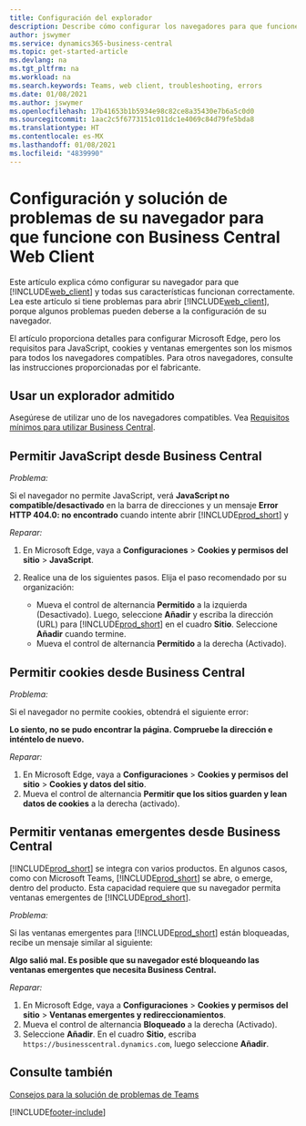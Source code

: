 ```yaml
---
title: Configuración del explorador
description: Describe cómo configurar los navegadores para que funcionen con Business Central y los productos que se integran con él.
author: jswymer
ms.service: dynamics365-business-central
ms.topic: get-started-article
ms.devlang: na
ms.tgt_pltfrm: na
ms.workload: na
ms.search.keywords: Teams, web client, troubleshooting, errors
ms.date: 01/08/2021
ms.author: jswymer
ms.openlocfilehash: 17b41653b1b5934e98c82ce8a35430e7b6a5c0d0
ms.sourcegitcommit: 1aac2c5f6773151c011dc1e4069c84d79fe5bda8
ms.translationtype: HT
ms.contentlocale: es-MX
ms.lasthandoff: 01/08/2021
ms.locfileid: "4839990"
---
```

# <a name="setting-up-and-troubleshooting-your-browser-to-work-with-business-central-web-client"></a>Configuración y solución de problemas de su navegador para que funcione con Business Central Web Client

Este artículo explica cómo configurar su navegador para que [!INCLUDE[web_client](includes/web_client.md)] y todas sus características funcionan correctamente. Lea este artículo si tiene problemas para abrir [!INCLUDE[web_client](includes/web_client.md)], porque algunos problemas pueden deberse a la configuración de su navegador.

El artículo proporciona detalles para configurar Microsoft Edge, pero los requisitos para JavaScript, cookies y ventanas emergentes son los mismos para todos los navegadores compatibles. Para otros navegadores, consulte las instrucciones proporcionadas por el fabricante.  

## <a name="use-a-supported-browser"></a>Usar un explorador admitido

Asegúrese de utilizar uno de los navegadores compatibles. Vea [Requisitos mínimos para utilizar Business Central](product-requirements.md#recommended-browsers).  

## <a name="allow-javascript-from-business-central"></a>Permitir JavaScript desde Business Central

*Problema:*

Si el navegador no permite JavaScript, verá **JavaScript no compatible/desactivado** en la barra de direcciones y un mensaje **Error HTTP 404.0: no encontrado** cuando intente abrir [!INCLUDE[prod_short](includes/prod_short.md)] y 

<!-- http://localhost:8080/NotSupported/DisabledJavaScript HTTP Error 404.0 - Not Found
The resource you are looking for has been removed, had its name changed, or is temporarily unavailable. -->

*Reparar:*

1. En Microsoft Edge, vaya a **Configuraciones** > **Cookies y permisos del sitio** > **JavaScript**.
2. Realice una de los siguientes pasos. Elija el paso recomendado por su organización:

    - Mueva el control de alternancia **Permitido** a la izquierda (Desactivado). Luego, seleccione **Añadir** y escriba la dirección (URL) para [!INCLUDE[prod_short](includes/prod_short.md)] en el cuadro **Sitio**. Seleccione **Añadir** cuando termine.
    - Mueva el control de alternancia **Permitido** a la derecha (Activado).

## <a name="allow-cookies-from-business-central"></a>Permitir cookies desde Business Central

*Problema:*

Si el navegador no permite cookies, obtendrá el siguiente error:

**Lo siento, no se pudo encontrar la página. Compruebe la dirección e inténtelo de nuevo.** 

*Reparar:*

1. En Microsoft Edge, vaya a **Configuraciones** > **Cookies y permisos del sitio** > **Cookies y datos del sitio**.
2. Mueva el control de alternancia **Permitir que los sitios guarden y lean datos de cookies** a la derecha (activado).  

## <a name="allow-pop-ups-from-business-central"></a><a name="popup"></a>Permitir ventanas emergentes desde Business Central

[!INCLUDE[prod_short](includes/prod_short.md)] se integra con varios productos. En algunos casos, como con Microsoft Teams, [!INCLUDE[prod_short](includes/prod_short.md)] se abre, o emerge, dentro del producto. Esta capacidad requiere que su navegador permita ventanas emergentes de [!INCLUDE[prod_short](includes/prod_short.md)].

*Problema:*

Si las ventanas emergentes para [!INCLUDE[prod_short](includes/prod_short.md)] están bloqueadas, recibe un mensaje similar al siguiente:

**Algo salió mal. Es posible que su navegador esté bloqueando las ventanas emergentes que necesita Business Central.**

<!--
Something went wrong
Your browser may be blocking pop-ups needed by Business Central.

Change your browser settings to allow pop-ups or allow this for trusted domains, then try again.
If these settings are managed for your organization, you should contact your administrator for assistance.

Try again
-->
*Reparar:*

1. En Microsoft Edge, vaya a **Configuraciones** > **Cookies y permisos del sitio** > **Ventanas emergentes y redireccionamientos**.
2. Mueva el control de alternancia **Bloqueado** a la derecha (Activado).
3. Seleccione **Añadir**. En el cuadro **Sitio**, escriba `https://businesscentral.dynamics.com`, luego seleccione **Añadir**.

## <a name="see-also"></a>Consulte también

[Consejos para la solución de problemas de Teams](admin-teams-troubleshooting.md)  

[!INCLUDE[footer-include](includes/footer-banner.md)]